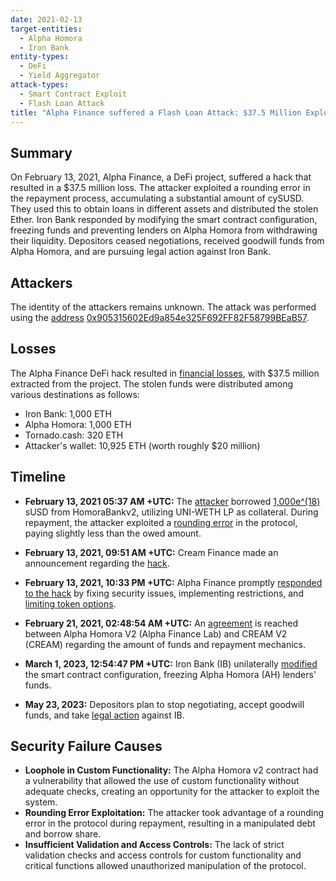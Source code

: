 ```yaml
---
date: 2021-02-13
target-entities:
  - Alpha Homora
  - Iron Bank
entity-types:
  - DeFi
  - Yield Aggregator
attack-types:
  - Smart Contract Exploit
  - Flash Loan Attack
title: "Alpha Finance suffered a Flash Loan Attack: $37.5 Million Exploited"
---
```


## Summary

On February 13, 2021, Alpha Finance, a DeFi project, suffered a hack that resulted in a $37.5 million loss. The attacker exploited a rounding error in the repayment process, accumulating a substantial amount of cySUSD. They used this to obtain loans in different assets and distributed the stolen Ether. Iron Bank responded by modifying the smart contract configuration, freezing funds and preventing lenders on Alpha Homora from withdrawing their liquidity. Depositors ceased negotiations, received goodwill funds from Alpha Homora, and are pursuing legal action against Iron Bank.

## Attackers

The identity of the attackers remains unknown. The attack was performed using the [address](https://twitter.com/josebaredes/status/1360476183373242370) [0x905315602Ed9a854e325F692FF82F58799BEaB57](https://etherscan.io/address/0x905315602ed9a854e325f692ff82f58799beab57).

## Losses

The Alpha Finance DeFi hack resulted in [financial losses](https://cryptobriefing.com/alpha-finance-suffers-37-5-million-loss-major-attack/), with $37.5 million extracted from the project. The stolen funds were distributed among various destinations as follows:

- Iron Bank: 1,000 ETH
- Alpha Homora: 1,000 ETH
- Tornado.cash: 320 ETH
- Attacker's wallet: 10,925 ETH (worth roughly $20 million)

## Timeline

- **February 13, 2021 05:37 AM +UTC:**
  The [attacker](https://etherscan.io/address/0x905315602ed9a854e325f692ff82f58799beab57) borrowed [1,000e^(18)](https://www.quadrigainitiative.com/casestudy/alphahomorahack.php) sUSD from HomoraBankv2, utilizing UNI-WETH LP as collateral. During repayment, the attacker exploited a [rounding error](https://www.halborn.com/blog/post/explained-the-alpha-homora-defi-hack-feb-2021) in the protocol, paying slightly less than the owed amount.

- **February 13, 2021, 09:51 AM +UTC:** Cream Finance made an announcement regarding the [hack](https://twitter.com/CreamdotFinance/status/1360537996995354625).

- **February 13, 2021, 10:33 PM +UTC:**
  Alpha Finance promptly [responded to the hack](https://twitter.com/stellaxyz_/status/1360673348590530562) by fixing security issues, implementing restrictions, and [limiting token options](https://blog.alphaventuredao.io/alpha-homora-v2-post-mortem/).

- **February 21, 2021, 02:48:54 AM +UTC:**
  An [agreement](https://etherscan.io/address/0x141e0541d87c6cbdbf2a6a8104248b4b922f629e) is reached between Alpha Homora V2 (Alpha Finance Lab) and CREAM V2 (CREAM) regarding the amount of funds and repayment mechanics.

- **March 1, 2023, 12:54:47 PM +UTC:**
  Iron Bank (IB) unilaterally [modified](https://etherscan.io/tx/0xe5e0497f736c61521dda09b2230283f1ad6dafcf2f088ec9065a19b579fb4bc5) the smart contract configuration, freezing Alpha Homora (AH) lenders' funds.

- **May 23, 2023:**
  Depositors plan to stop negotiating, accept goodwill funds, and take [legal action](https://blog.alphaventuredao.io/iron-bank-and-alpha-homora-conflict-summarized/) against IB.

## Security Failure Causes

- **Loophole in Custom Functionality:** The Alpha Homora v2 contract had a vulnerability that allowed the use of custom functionality without adequate checks, creating an opportunity for the attacker to exploit the system.
- **Rounding Error Exploitation:** The attacker took advantage of a rounding error in the protocol during repayment, resulting in a manipulated debt and borrow share.
- **Insufficient Validation and Access Controls:** The lack of strict validation checks and access controls for custom functionality and critical functions allowed unauthorized manipulation of the protocol.
